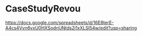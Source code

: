 # CaseStudyRevou
https://docs.google.com/spreadsheets/d/16E8terE-A4cs4Vvn6vxU0HXSodnUNtds2i1xXLSI54w/edit?usp=sharing
